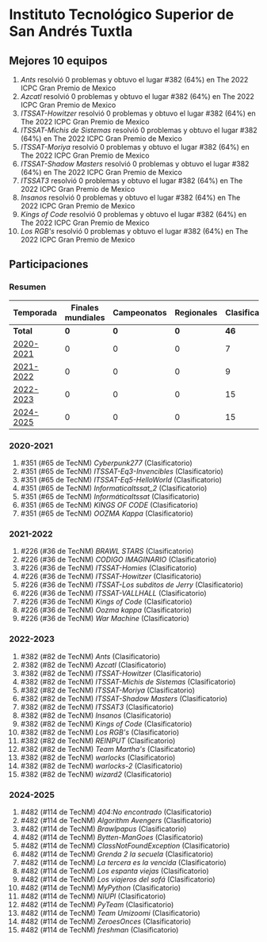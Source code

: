# Instituto Tecnológico Superior de San Andrés Tuxtla

## Mejores 10 equipos

1. _Ants_ resolvió 0 problemas y obtuvo el lugar #382 (64%) en The 2022 ICPC Gran Premio de Mexico
1. _Azcatl_ resolvió 0 problemas y obtuvo el lugar #382 (64%) en The 2022 ICPC Gran Premio de Mexico
1. _ITSSAT-Howitzer_ resolvió 0 problemas y obtuvo el lugar #382 (64%) en The 2022 ICPC Gran Premio de Mexico
1. _ITSSAT-Michis de Sistemas_ resolvió 0 problemas y obtuvo el lugar #382 (64%) en The 2022 ICPC Gran Premio de Mexico
1. _ITSSAT-Moriya_ resolvió 0 problemas y obtuvo el lugar #382 (64%) en The 2022 ICPC Gran Premio de Mexico
1. _ITSSAT-Shadow Masters_ resolvió 0 problemas y obtuvo el lugar #382 (64%) en The 2022 ICPC Gran Premio de Mexico
1. _ITSSAT3_ resolvió 0 problemas y obtuvo el lugar #382 (64%) en The 2022 ICPC Gran Premio de Mexico
1. _Insanos_ resolvió 0 problemas y obtuvo el lugar #382 (64%) en The 2022 ICPC Gran Premio de Mexico
1. _Kings of Code_ resolvió 0 problemas y obtuvo el lugar #382 (64%) en The 2022 ICPC Gran Premio de Mexico
1. _Los RGB's_ resolvió 0 problemas y obtuvo el lugar #382 (64%) en The 2022 ICPC Gran Premio de Mexico

## Participaciones

### Resumen

| Temporada | Finales mundiales | Campeonatos | Regionales | Clasificatorios | Equipos |
| --- | --- | --- | --- | --- | --- |
| **Total** | **0** | **0** | **0** | **46** | **46** |
| [2020-2021](#2020-2021) | 0 | 0 | 0 | 7 | 7 |
| [2021-2022](#2021-2022) | 0 | 0 | 0 | 9 | 9 |
| [2022-2023](#2022-2023) | 0 | 0 | 0 | 15 | 15 |
| [2024-2025](#2024-2025) | 0 | 0 | 0 | 15 | 15 |

### 2020-2021

1. #351 (#65 de TecNM) _Cyberpunk277_ (Clasificatorio)
1. #351 (#65 de TecNM) _ITSSAT-Eq3-Invencibles_ (Clasificatorio)
1. #351 (#65 de TecNM) _ITSSAT-Eq5-HelloWorld_ (Clasificatorio)
1. #351 (#65 de TecNM) _InformaticaItssat_2_ (Clasificatorio)
1. #351 (#65 de TecNM) _InformáticaItssat_ (Clasificatorio)
1. #351 (#65 de TecNM) _KINGS OF CODE_ (Clasificatorio)
1. #351 (#65 de TecNM) _OOZMA Kappa_ (Clasificatorio)

### 2021-2022

1. #226 (#36 de TecNM) _BRAWL STARS_ (Clasificatorio)
1. #226 (#36 de TecNM) _CODIGO IMAGINARIO_ (Clasificatorio)
1. #226 (#36 de TecNM) _ITSSAT-Homies_ (Clasificatorio)
1. #226 (#36 de TecNM) _ITSSAT-Howitzer_ (Clasificatorio)
1. #226 (#36 de TecNM) _ITSSAT-Los subditos de Jerry_ (Clasificatorio)
1. #226 (#36 de TecNM) _ITSSAT-VALLHALL_ (Clasificatorio)
1. #226 (#36 de TecNM) _Kings of Code_ (Clasificatorio)
1. #226 (#36 de TecNM) _Oozma kappa_ (Clasificatorio)
1. #226 (#36 de TecNM) _War Machine_ (Clasificatorio)

### 2022-2023

1. #382 (#82 de TecNM) _Ants_ (Clasificatorio)
1. #382 (#82 de TecNM) _Azcatl_ (Clasificatorio)
1. #382 (#82 de TecNM) _ITSSAT-Howitzer_ (Clasificatorio)
1. #382 (#82 de TecNM) _ITSSAT-Michis de Sistemas_ (Clasificatorio)
1. #382 (#82 de TecNM) _ITSSAT-Moriya_ (Clasificatorio)
1. #382 (#82 de TecNM) _ITSSAT-Shadow Masters_ (Clasificatorio)
1. #382 (#82 de TecNM) _ITSSAT3_ (Clasificatorio)
1. #382 (#82 de TecNM) _Insanos_ (Clasificatorio)
1. #382 (#82 de TecNM) _Kings of Code_ (Clasificatorio)
1. #382 (#82 de TecNM) _Los RGB's_ (Clasificatorio)
1. #382 (#82 de TecNM) _REINPUT_ (Clasificatorio)
1. #382 (#82 de TecNM) _Team Martha's_ (Clasificatorio)
1. #382 (#82 de TecNM) _warlocks_ (Clasificatorio)
1. #382 (#82 de TecNM) _warlocks-2_ (Clasificatorio)
1. #382 (#82 de TecNM) _wizard2_ (Clasificatorio)

### 2024-2025

1. #482 (#114 de TecNM) _404:No encontrado_ (Clasificatorio)
1. #482 (#114 de TecNM) _Algorithm Avengers_ (Clasificatorio)
1. #482 (#114 de TecNM) _Brawlpapus_ (Clasificatorio)
1. #482 (#114 de TecNM) _Bytten-ManGoes_ (Clasificatorio)
1. #482 (#114 de TecNM) _ClassNotFoundException_ (Clasificatorio)
1. #482 (#114 de TecNM) _Grenda 2 la secuela_ (Clasificatorio)
1. #482 (#114 de TecNM) _La tercera es la vencida_ (Clasificatorio)
1. #482 (#114 de TecNM) _Los espanta viejas_ (Clasificatorio)
1. #482 (#114 de TecNM) _Los viajeros del sofá_ (Clasificatorio)
1. #482 (#114 de TecNM) _MyPython_ (Clasificatorio)
1. #482 (#114 de TecNM) _NIUPI_ (Clasificatorio)
1. #482 (#114 de TecNM) _PyTeam_ (Clasificatorio)
1. #482 (#114 de TecNM) _Team Umizoomi_ (Clasificatorio)
1. #482 (#114 de TecNM) _ZeroesOnces_ (Clasificatorio)
1. #482 (#114 de TecNM) _freshman_ (Clasificatorio)



